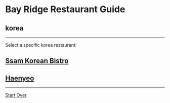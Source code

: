 # Bay Ridge Restaurant Guide
## korea
---
Select a specific korea restaurant:
## [Ssam Korean Bistro](https://ssamkoreanbistrotogo.com/)
## [Haenyeo](https://haenyeobk.com/)
---
[Start Over](../home.md) 